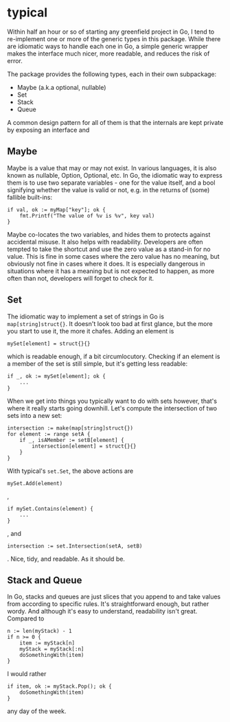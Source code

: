 # typical

Within half an hour or so of starting any greenfield project in Go, I tend to
re-implement one or more of the generic types in this package. While there are
idiomatic ways to handle each one in Go, a simple generic wrapper makes the
interface much nicer, more readable, and reduces the risk of error.

The package provides the following types, each in their own subpackage:

- Maybe (a.k.a optional, nullable)
- Set
- Stack
- Queue

A common design pattern for all of them is that the internals are kept private
by exposing an interface and 

## Maybe

Maybe is a value that may or may not exist. In various languages, it is also
known as nullable, Option, Optional, etc. In Go, the idiomatic way to express
them is to use two separate variables - one for the value itself, and a bool
signifying whether the value is valid or not, e.g. in the returns of (some)
fallible built-ins:

    if val, ok := myMap["key"]; ok {
        fmt.Printf("The value of %v is %v", key val)
    }

Maybe co-locates the two variables, and hides them to protects against
accidental misuse. It also helps with readability. Developers are often tempted
to take the shortcut and use the zero value as a stand-in for no value. This is
fine in some cases where the zero value has no meaning, but obviously not fine
in cases where it does. It is especially dangerous in situations where it has
a meaning but is not expected to happen, as more often than not, developers
will forget to check for it.

## Set

The idiomatic way to implement a set of strings in Go is `map[string]struct{}`.
It doesn't look too bad at first glance, but the more you start to use it, the
more it chafes. Adding an element is

    mySet[element] = struct{}{}

which is readable enough, if a bit circumlocutory. Checking if an element is a
member of the set is still simple, but it's getting less readable:

    if _, ok := mySet[element]; ok {
        ...
    }

When we get into things you typically want to do with sets however, that's
where it really starts going downhill. Let's compute the intersection of two
sets into a new set:

    intersection := make(map[string]struct{})
    for element := range setA {
        if _, isAMember := setB[element] {
            intersection[element] = struct{}{}
        }
    }

With typical's `set.Set`, the above actions are

    mySet.Add(element)

,

    if mySet.Contains(element) {
        ...
    }

, and

    intersection := set.Intersection(setA, setB)

. Nice, tidy, and readable. As it should be.

## Stack and Queue

In Go, stacks and queues are just slices that you append to and take values
from according to specific rules. It's straightforward enough, but rather
wordy. And although it's easy to understand, readability isn't great. Compared
to

    n := len(myStack) - 1
    if n >= 0 {
        item := myStack[n]
        myStack = myStack[:n]
        doSomethingWith(item)
    }

I would rather

    if item, ok := myStack.Pop(); ok {
        doSomethingWith(item)
    }

any day of the week.
